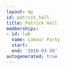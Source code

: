 ```yaml
---
layout: mp
id: patrick_hall
title: Patrick Hall
memberships:
- id: lab
  name: Labour Party
  start: 
  end: '2010-03-30'
autogenerated: true
---
```

